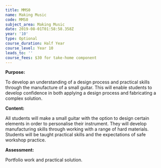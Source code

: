 ```yaml
---
title: MMS0
name: Making Music
code: MMS0
subject_area: Making Music
date: 2019-08-01T01:58:58.358Z
year: '10'
type: Optional
course_duration: Half Year
course_level: Year 10
leads_to: ''
course_fees: $30 for take-home component
---
```

**Purpose:**

To develop an understanding of a design process and practical skills through the manufacture of a small guitar. This will enable students to develop confidence in both applying a design process and fabricating a complex solution.

**Content:**

All students will make a small guitar with the option to design certain elements in order to personalise their instrument. They will develop manufacturing skills through working with a range of hard materials. Students will be taught practical skills and the expectations of safe workshop practice.

**Assessment:**

Portfolio work and practical solution.
